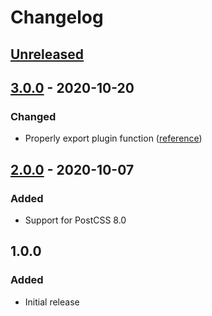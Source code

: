 # Changelog

## [Unreleased][]

## [3.0.0][] - 2020-10-20

### Changed

-   Properly export plugin function
    ([reference](https://github.com/postcss/postcss/issues/1441))

## [2.0.0][] - 2020-10-07

### Added

-   Support for PostCSS 8.0

## 1.0.0

### Added

-   Initial release

[unreleased]:
	https://github.com/niksy/postcss-presence-transition/compare/v2.0.0...HEAD
[2.0.0]: https://github.com/niksy/postcss-presence-transition/tree/v2.0.0
[unreleased]:
	https://github.com/niksy/postcss-presence-transition/compare/v3.0.0...HEAD
[3.0.0]: https://github.com/niksy/postcss-presence-transition/tree/v3.0.0
